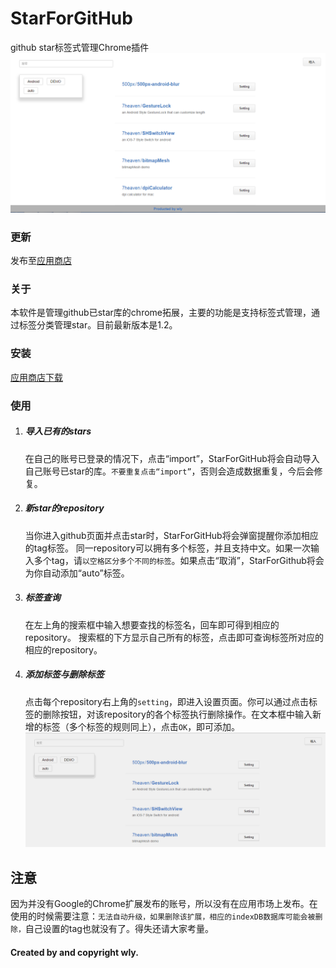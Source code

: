 # StarForGitHub
github star标签式管理Chrome插件
![](README_img/screen.png)

### 更新
发布至[应用商店](https://chrome.google.com/webstore/detail/starforgithub/ecalblidkddkfccaeglanadjjdpfmidm?utm_source=chrome-ntp-icon)

### 关于
本软件是管理github已star库的chrome拓展，主要的功能是支持标签式管理，通过标签分类管理star。目前最新版本是1.2。

### 安装
[应用商店下载](https://chrome.google.com/webstore/detail/starforgithub/ecalblidkddkfccaeglanadjjdpfmidm?utm_source=chrome-ntp-icon)

### 使用

1. ##### 导入已有的stars
	在自己的账号已登录的情况下，点击“import”，StarForGitHub将会自动导入自己账号已star的库。`不要重复点击“import”`，否则会造成数据重复，今后会修复。

2. ##### 新star的repository
	当你进入github页面并点击star时，StarForGitHub将会弹窗提醒你添加相应的tag标签。
	同一repository可以拥有多个标签，并且支持中文。如果一次输入多个tag，请`以空格区分多个不同的标签`。如果点击“取消”，StarForGithub将会为你自动添加“auto”标签。

3. ##### 标签查询
	在左上角的搜索框中输入想要查找的标签名，回车即可得到相应的repository。
	搜索框的下方显示自己所有的标签，点击即可查询标签所对应的相应的repository。

4. ##### 添加标签与删除标签
	点击每个repository右上角的`setting`，即进入设置页面。你可以通过点击标签的删除按钮，对该repository的各个标签执行删除操作。在文本框中输入新增的标签（多个标签的规则同上），点击`OK`，即可添加。
![gif](README_img/2.gif)

## 注意
因为并没有Google的Chrome扩展发布的账号，所以没有在应用市场上发布。在使用的时候需要注意：`无法自动升级，如果删除该扩展，相应的indexDB数据库可能会被删除，`自己设置的tag也就没有了。得失还请大家考量。

#### Created by and copyright wly. 
